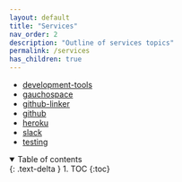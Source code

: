 ```yaml
---
layout: default
title: "Services"
nav_order: 2
description: "Outline of services topics"
permalink: /services
has_children: true
---
```


* [development-tools](development-tools)
* [gauchospace](gauchospace)
* [github-linker](github-linker)
* [github](github)
* [heroku](heroku)
* [slack](slack)
* [testing](testing)


<details open markdown="block">
  <summary>
    Table of contents
  </summary>
  {: .text-delta }
1. TOC
{:toc}
</details>